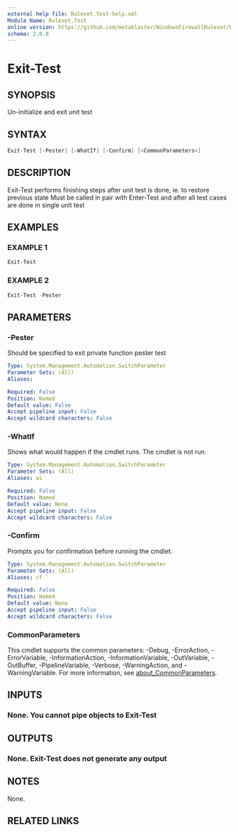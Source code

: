```yaml
---
external help file: Ruleset.Test-help.xml
Module Name: Ruleset.Test
online version: https://github.com/metablaster/WindowsFirewallRuleset/blob/master/Modules/Ruleset.Test/Help/en-US/Exit-Test.md
schema: 2.0.0
---
```


# Exit-Test

## SYNOPSIS

Un-initialize and exit unit test

## SYNTAX

```powershell
Exit-Test [-Pester] [-WhatIf] [-Confirm] [<CommonParameters>]
```

## DESCRIPTION

Exit-Test performs finishing steps after unit test is done, ie.
to restore previous state
Must be called in pair with Enter-Test and after all test cases are done in single unit test

## EXAMPLES

### EXAMPLE 1

```powershell
Exit-Test
```

### EXAMPLE 2

```powershell
Exit-Test -Pester
```

## PARAMETERS

### -Pester

Should be specified to exit private function pester test

```yaml
Type: System.Management.Automation.SwitchParameter
Parameter Sets: (All)
Aliases:

Required: False
Position: Named
Default value: False
Accept pipeline input: False
Accept wildcard characters: False
```

### -WhatIf

Shows what would happen if the cmdlet runs.
The cmdlet is not run.

```yaml
Type: System.Management.Automation.SwitchParameter
Parameter Sets: (All)
Aliases: wi

Required: False
Position: Named
Default value: None
Accept pipeline input: False
Accept wildcard characters: False
```

### -Confirm

Prompts you for confirmation before running the cmdlet.

```yaml
Type: System.Management.Automation.SwitchParameter
Parameter Sets: (All)
Aliases: cf

Required: False
Position: Named
Default value: None
Accept pipeline input: False
Accept wildcard characters: False
```

### CommonParameters

This cmdlet supports the common parameters: -Debug, -ErrorAction, -ErrorVariable, -InformationAction, -InformationVariable, -OutVariable, -OutBuffer, -PipelineVariable, -Verbose, -WarningAction, and -WarningVariable. For more information, see [about_CommonParameters](http://go.microsoft.com/fwlink/?LinkID=113216).

## INPUTS

### None. You cannot pipe objects to Exit-Test

## OUTPUTS

### None. Exit-Test does not generate any output

## NOTES

None.

## RELATED LINKS
